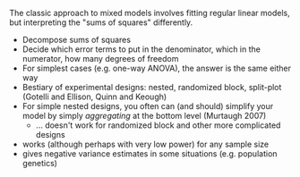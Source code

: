 The classic approach to mixed models involves fitting regular linear
models, but interpreting the "sums of squares" differently.

-   Decompose sums of squares
-   Decide which error terms to put in the denominator, which in the
    numerator, how many degrees of freedom
-   For simplest cases (e.g. one-way ANOVA), the answer is the same
    either way
-   Bestiary of experimental designs: nested, randomized block,
    split-plot (Gotelli and Ellison, Quinn and Keough)
-   For simple nested designs, you often can (and should) simplify your model by simply _aggregating_ at the bottom level (Murtaugh 2007)
	-   ... doesn't work for randomized block and other more complicated designs
-   works (although perhaps with very low power) for any sample size
-   gives negative variance estimates in some situations (e.g.
    population genetics)

